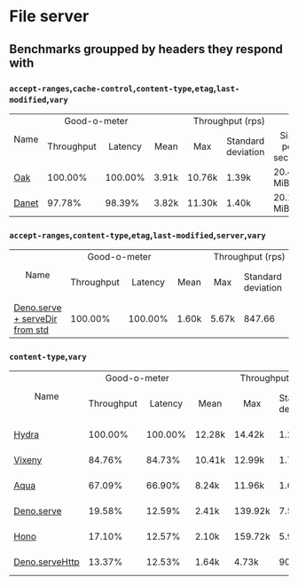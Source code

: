 # File server
## Benchmarks groupped by headers they respond with

### `accept-ranges`,`cache-control`,`content-type`,`etag`,`last-modified`,`vary`


<table>
<tr>
    <td align="center" rowspan="2">Name</td>
    <td align="center" colspan="2">Good-o-meter</td>
    <td align="center" colspan="4">Throughput (rps)</td>
    <td align="center" colspan="3">Latency (ms)</td>
</tr>
<tr>
    <!-- still Name -->
    <td align="center">Throughput</td>
    <td align="center">Latency</td>
    <td align="center">Mean</td>
    <td align="center">Max</td>
    <td align="center">Standard deviation</td>
    <td align="center">Size per second</td>
    <td align="center">Avg</td>
    <td align="center">Min</td>
    <td align="center">Max</td>
</tr><tr>
    <td><a href="./oak.ts.md">Oak</a></td>
    <td>100.00%</td>
    <td>100.00%</td>
    <td>3.91k</td>
    <td>10.76k</td>
    <td>1.39k</td>
    <td>20.47 MiB</td>
    <td>16.52</td>
    <td>7.78</td>
    <td>27.38</td>
</tr>
<tr>
    <td><a href="./danet.ts.md">Danet</a></td>
    <td>97.78%</td>
    <td>98.39%</td>
    <td>3.82k</td>
    <td>11.30k</td>
    <td>1.40k</td>
    <td>20.13 MiB</td>
    <td>16.79</td>
    <td>7.99</td>
    <td>32.13</td>
</tr>
</table>

### `accept-ranges`,`content-type`,`etag`,`last-modified`,`server`,`vary`


<table>
<tr>
    <td align="center" rowspan="2">Name</td>
    <td align="center" colspan="2">Good-o-meter</td>
    <td align="center" colspan="4">Throughput (rps)</td>
    <td align="center" colspan="3">Latency (ms)</td>
</tr>
<tr>
    <!-- still Name -->
    <td align="center">Throughput</td>
    <td align="center">Latency</td>
    <td align="center">Mean</td>
    <td align="center">Max</td>
    <td align="center">Standard deviation</td>
    <td align="center">Size per second</td>
    <td align="center">Avg</td>
    <td align="center">Min</td>
    <td align="center">Max</td>
</tr><tr>
    <td><a href="./deno_serve_serveDir.ts.md">Deno.serve + serveDir from std</a></td>
    <td>100.00%</td>
    <td>100.00%</td>
    <td>1.60k</td>
    <td>5.67k</td>
    <td>847.66</td>
    <td>8.14 MiB</td>
    <td>41.45</td>
    <td>3.95</td>
    <td>51.06</td>
</tr>
</table>

### `content-type`,`vary`


<table>
<tr>
    <td align="center" rowspan="2">Name</td>
    <td align="center" colspan="2">Good-o-meter</td>
    <td align="center" colspan="4">Throughput (rps)</td>
    <td align="center" colspan="3">Latency (ms)</td>
</tr>
<tr>
    <!-- still Name -->
    <td align="center">Throughput</td>
    <td align="center">Latency</td>
    <td align="center">Mean</td>
    <td align="center">Max</td>
    <td align="center">Standard deviation</td>
    <td align="center">Size per second</td>
    <td align="center">Avg</td>
    <td align="center">Min</td>
    <td align="center">Max</td>
</tr><tr>
    <td><a href="./hydra.ts.md">Hydra</a></td>
    <td>100.00%</td>
    <td>100.00%</td>
    <td>12.28k</td>
    <td>14.42k</td>
    <td>1.28k</td>
    <td>65.06 MiB</td>
    <td>5.19</td>
    <td>1.63</td>
    <td>15.20</td>
</tr>
<tr>
    <td><a href="./vixeny.ts.md">Vixeny</a></td>
    <td>84.76%</td>
    <td>84.73%</td>
    <td>10.41k</td>
    <td>12.99k</td>
    <td>1.78k</td>
    <td>55.14 MiB</td>
    <td>6.12</td>
    <td>1.97</td>
    <td>21.15</td>
</tr>
<tr>
    <td><a href="./aqua.ts.md">Aqua</a></td>
    <td>67.09%</td>
    <td>66.90%</td>
    <td>8.24k</td>
    <td>11.96k</td>
    <td>1.67k</td>
    <td>43.54 MiB</td>
    <td>7.75</td>
    <td>3.77</td>
    <td>25.09</td>
</tr>
<tr>
    <td><a href="./deno_serve.ts.md">Deno.serve</a></td>
    <td>19.58%</td>
    <td>12.59%</td>
    <td>2.41k</td>
    <td>139.92k</td>
    <td>7.54k</td>
    <td>8.20 MiB</td>
    <td>41.21</td>
    <td>2.57</td>
    <td>46.95</td>
</tr>
<tr>
    <td><a href="./hono.ts.md">Hono</a></td>
    <td>17.10%</td>
    <td>12.57%</td>
    <td>2.10k</td>
    <td>159.72k</td>
    <td>5.98k</td>
    <td>8.18 MiB</td>
    <td>41.27</td>
    <td>8.05</td>
    <td>49.10</td>
</tr>
<tr>
    <td><a href="./deno_serve_http.ts.md">Deno.serveHttp</a></td>
    <td>13.37%</td>
    <td>12.53%</td>
    <td>1.64k</td>
    <td>4.73k</td>
    <td>901.42</td>
    <td>5.11 MiB</td>
    <td>41.38</td>
    <td>10.69</td>
    <td>49.03</td>
</tr>
</table>